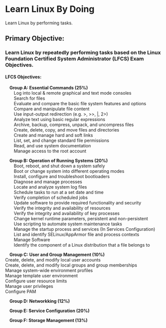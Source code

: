 # Learn Linux By Doing
Learn Linux by performing tasks.

## Primary Objective: 
### Learn Linux by repeatedly performing tasks based on the Linux Foundation Certified System Administrator (LFCS) Exam Objectives.

#### LFCS Objectives:  
&emsp;__Group A: Essential Commands (25%)__  
&emsp;&emsp;Log into local & remote graphical and text mode consoles  
&emsp;&emsp;Search for files  
&emsp;&emsp;Evaluate and compare the basic file system features and options  
&emsp;&emsp;Compare and manipulate file content  
&emsp;&emsp;Use input-output redirection (e.g. >, >>, |, 2>)  
&emsp;&emsp;Analyze text using basic regular expressions  
&emsp;&emsp;Archive, backup, compress, unpack, and uncompress files  
&emsp;&emsp;Create, delete, copy, and move files and directories  
&emsp;&emsp;Create and manage hard and soft links  
&emsp;&emsp;List, set, and change standard file permissions  
&emsp;&emsp;Read, and use system documentation  
&emsp;&emsp;Manage access to the root account  
  
 &emsp;__Group B: Operation of Running Systems (20%)__  
&emsp;&emsp;Boot, reboot, and shut down a system safely  
&emsp;&emsp;Boot or change system into different operating modes  
&emsp;&emsp;Install, configure and troubleshoot bootloaders  
&emsp;&emsp;Diagnose and manage processes  
&emsp;&emsp;Locate and analyze system log files  
&emsp;&emsp;Schedule tasks to run at a set date and time  
&emsp;&emsp;Verify completion of scheduled jobs  
&emsp;&emsp;Update software to provide required functionality and security  
&emsp;&emsp;Verify the integrity and availability of resources  
&emsp;&emsp;Verify the integrity and availability of key processes  
&emsp;&emsp;Change kernel runtime parameters, persistent and non-persistent  
&emsp;&emsp;Use scripting to automate system maintenance tasks  
&emsp;&emsp;Manage the startup process and services (In Services Configuration)  
&emsp;&emsp;List and identify SELinux/AppArmor file and process contexts  
&emsp;&emsp;Manage Software  
&emsp;&emsp;Identify the component of a Linux distribution that a file belongs to  
      
 &emsp;__Group C: User and Group Management (10%)__   
 Create, delete, and modify local user accounts  
Create, delete, and modify local groups and group memberships  
Manage system-wide environment profiles  
Manage template user environment  
Configure user resource limits  
Manage user privileges  
Configure PAM     
      
 &emsp;__Group D: Networkking (12%)__      
   
 &emsp;__Group E: Service Configuration (20%)__  
       
 &emsp;__Group F: Storage Management (13%)__      
